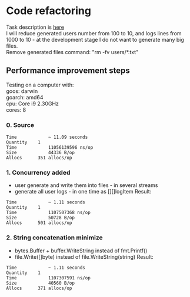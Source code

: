 
# Code refactoring
Task description is [here](task.md)  
I will reduce generated users number from 100 to 10, and logs lines from 1000 to 10 - at the development stage I do not want to generate many big files.  
Remove generated files command: "rm -fv users/*.txt"  

## Performance improvement steps
Testing on a computer with:    
goos: darwin  
goarch: amd64  
cpu: Core i9 2.30GHz  
cores: 8  

### 0. Source
```
Time 			~ 11.09 seconds
Quantity 	1
Time 			11056139596 ns/op
Size 			44336 B/op
Allocs 		351 allocs/op
```
### 1. Concurrency added
- user generate and write them into files - in several streams  
- generate all user logs - in one time as [][]logItem
Result:
```
Time 			~ 1.11 seconds
Quantity 	1
Time 			1107507368 ns/op
Size 			50728 B/op
Allocs 		501 allocs/op
```
### 2. String concatenation minimize
- bytes.Buffer + buffer.WriteString instead of fmt.Printf()  
- file.Write([]byte) instead of file.WriteString(string)
Result:
```
Time 			~ 1.11 seconds
Quantity 	1
Time 			1107307591 ns/op
Size 			40560 B/op
Allocs 		371 allocs/op
```
